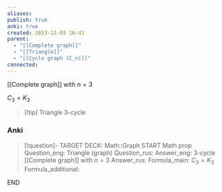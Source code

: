 ```yaml
---
aliases: 
publish: true
anki: true
created: 2023-11-03 16:41
parent:
  - "[[Complete graph]]"
  - "[[Triangle]]"
  - "[[Cycle graph (C_n)]]"
connected: 
---
```

[[Complete graph]] with $n=3$

$C_3 = K_3$

> [!tip] Triangle
> 3-cycle

### Anki
> [!question]-
TARGET DECK: Math::Graph
START
Math prop
Question_eng: Triangle (graph)
Question_rus: 
Answer_eng: 3-cycle
[[Complete graph]] with $n=3$
Answer_rus: 
Formula_main: $C_3 = K_3$
Formula_additional:
<!--ID: 1699131352172-->
END










